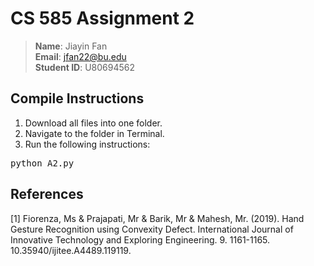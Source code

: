# CS 585 Assignment 2
> **Name**:  Jiayin Fan<br>
> **Email**:      jfan22@bu.edu<br>
> **Student ID**: U80694562<br>

## Compile Instructions
1. Download all files into one folder.
2. Navigate to the folder in Terminal.
3. Run the following instructions:
<pre>
python A2.py
</pre>

## References
<a id="1">[1]</a> 
Fiorenza, Ms & Prajapati, Mr & Barik, Mr & Mahesh, Mr. (2019). Hand Gesture Recognition using Convexity Defect. International Journal of Innovative Technology and Exploring Engineering. 9. 1161-1165. 10.35940/ijitee.A4489.119119. 